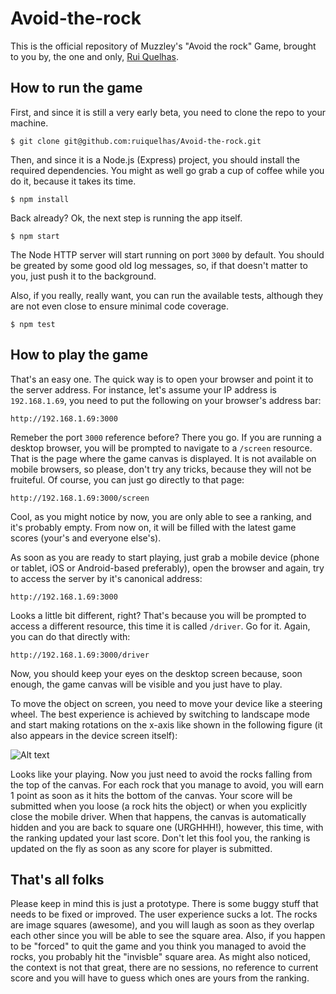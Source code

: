 Avoid-the-rock
==============

This is the official repository of Muzzley's "Avoid the rock" Game, brought to you by, the one and only,
[Rui Quelhas](https://twitter.com/ruiquelhas).

How to run the game
-------------------

First, and since it is still a very early beta, you need to clone the repo to your machine.

    $ git clone git@github.com:ruiquelhas/Avoid-the-rock.git
    
Then, and since it is a Node.js (Express) project, you should install the required dependencies. You might as well 
go grab a cup of coffee while you do it, because it takes its time.

    $ npm install
    
Back already? Ok, the next step is running the app itself.

    $ npm start
    
The Node HTTP server will start running on port `3000` by default. You should be greated by some good old log messages, 
so, if that doesn't matter to you, just push it to the background.

Also, if you really, really want, you can run the available tests, although they are not even close to ensure minimal 
code coverage.

    $ npm test
    

How to play the game
--------------------

That's an easy one. The quick way is to open your browser and point it to the server address. For instance, let's 
assume your IP address is `192.168.1.69`, you need to put the following on your browser's address bar:

    http://192.168.1.69:3000
    
Remeber the port `3000` reference before? There you go. If you are running a desktop browser, you will be prompted to 
navigate to a `/screen` resource. That is the page where the game canvas is displayed. It is not available on mobile 
browsers, so please, don't try any tricks, because they will not be fruiteful. Of course, you can just go directly to
that page:

    http://192.168.1.69:3000/screen
    
Cool, as you might notice by now, you are only able to see a ranking, and it's probably empty. From now on, it will be 
filled with the latest game scores (your's and everyone else's).

As soon as you are ready to start playing, just grab a mobile device (phone or tablet, iOS or Android-based preferably), 
open the browser and again, try to access the server by it's canonical address:

    http://192.168.1.69:3000
    
Looks a little bit different, right? That's because you will be prompted to access a different resource, this time it is 
called `/driver`. Go for it. Again, you can do that directly with:

    http://192.168.1.69:3000/driver
    
Now, you should keep your eyes on the desktop screen because, soon enough, the game canvas will be visible and you just
have to play.

To move the object on screen, you need to move your device like a steering wheel. The best experience is achieved by
switching to landscape mode and start making rotations on the x-axis like shown in the following figure (it also appears 
in the device screen itself):
    
![Alt text](https://dl.dropboxusercontent.com/u/903081/alpha.png "Alpha Rotation")

Looks like your playing. Now you just need to avoid the rocks falling from the top of the canvas. For each rock that 
you manage to avoid, you will earn 1 point as soon as it hits the bottom of the canvas. Your score will be submitted 
when you loose (a rock hits the object) or when you explicitly close the mobile driver. When that happens, the canvas 
is automatically hidden and you are back to square one (URGHHH!), however, this time, with the ranking updated your
last score. Don't let this fool you, the ranking is updated on the fly as soon as any score for player is submitted.

That's all folks
----------------

Please keep in mind this is just a prototype. There is some buggy stuff that needs to be fixed or improved. The user 
experience sucks a lot. The rocks are image squares (awesome), and you will laugh as soon as they overlap each other 
since you will be able to see the square area. Also, if you happen to be "forced" to quit the game and you think you 
managed to avoid the rocks, you probably hit the "invisble" square area. As might also noticed, the context is not 
that great, there are no sessions, no reference to current score and you will have to guess which ones are yours from 
the ranking. 
